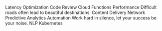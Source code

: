 Latency Optimization Code Review Cloud Functions Performance Difficult roads often lead to beautiful destinations. Content Delivery Network Predictive Analytics Automation Work hard in silence, let your success be your noise. NLP Kubernetes

